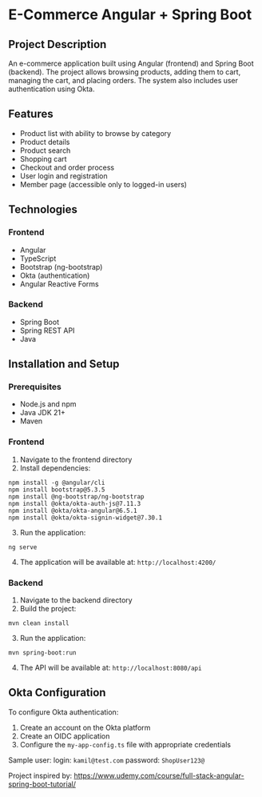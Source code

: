 # E-Commerce Angular + Spring Boot

## Project Description

An e-commerce application built using Angular (frontend) and Spring Boot (backend). The project allows browsing products, adding them to cart, managing the cart, and placing orders. The system also includes user authentication using Okta.

## Features

- Product list with ability to browse by category
- Product details
- Product search
- Shopping cart
- Checkout and order process
- User login and registration
- Member page (accessible only to logged-in users)

## Technologies

### Frontend
- Angular 
- TypeScript
- Bootstrap (ng-bootstrap)
- Okta (authentication)
- Angular Reactive Forms

### Backend
- Spring Boot
- Spring REST API
- Java

## Installation and Setup

### Prerequisites
- Node.js and npm
- Java JDK 21+
- Maven

### Frontend
1. Navigate to the frontend directory
2. Install dependencies:
```
npm install -g @angular/cli
npm install bootstrap@5.3.5
npm install @ng-bootstrap/ng-bootstrap
npm install @okta/okta-auth-js@7.11.3
npm install @okta/okta-angular@6.5.1
npm install @okta/okta-signin-widget@7.30.1

```
3. Run the application:
```
ng serve
```
4. The application will be available at: `http://localhost:4200/`

### Backend
1. Navigate to the backend directory
2. Build the project:
```
mvn clean install
```
3. Run the application:
```
mvn spring-boot:run
```
4. The API will be available at: `http://localhost:8080/api`

## Okta Configuration

To configure Okta authentication:
1. Create an account on the Okta platform
2. Create an OIDC application
3. Configure the `my-app-config.ts` file with appropriate credentials

Sample user:
login: `kamil@test.com`
password: `ShopUser123@`

Project inspired by: https://www.udemy.com/course/full-stack-angular-spring-boot-tutorial/



